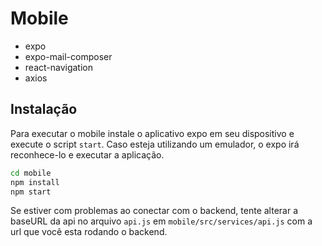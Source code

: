 # Mobile

- expo
- expo-mail-composer
- react-navigation
- axios

## Instalação

Para executar o mobile instale o aplicativo expo em seu dispositivo e execute o script `start`. Caso esteja utilizando um emulador, o expo irá reconhece-lo e executar a aplicação.

```cmd
cd mobile
npm install
npm start
```

Se estiver com problemas ao conectar com o backend, tente alterar a baseURL da api no arquivo `api.js` em `mobile/src/services/api.js` com a url que você esta rodando o backend.
